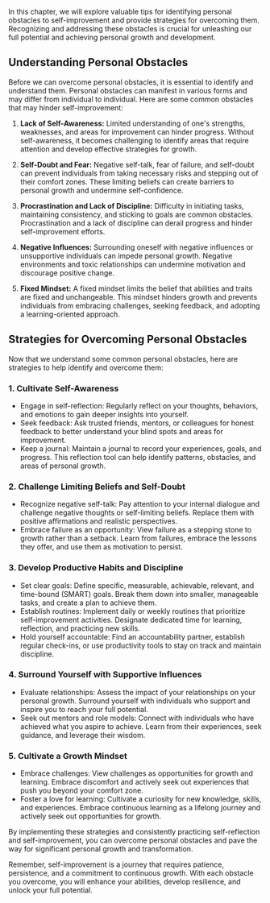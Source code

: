 
In this chapter, we will explore valuable tips for identifying personal obstacles to self-improvement and provide strategies for overcoming them. Recognizing and addressing these obstacles is crucial for unleashing our full potential and achieving personal growth and development.

Understanding Personal Obstacles
--------------------------------

Before we can overcome personal obstacles, it is essential to identify and understand them. Personal obstacles can manifest in various forms and may differ from individual to individual. Here are some common obstacles that may hinder self-improvement:

1. **Lack of Self-Awareness:** Limited understanding of one's strengths, weaknesses, and areas for improvement can hinder progress. Without self-awareness, it becomes challenging to identify areas that require attention and develop effective strategies for growth.

2. **Self-Doubt and Fear:** Negative self-talk, fear of failure, and self-doubt can prevent individuals from taking necessary risks and stepping out of their comfort zones. These limiting beliefs can create barriers to personal growth and undermine self-confidence.

3. **Procrastination and Lack of Discipline:** Difficulty in initiating tasks, maintaining consistency, and sticking to goals are common obstacles. Procrastination and a lack of discipline can derail progress and hinder self-improvement efforts.

4. **Negative Influences:** Surrounding oneself with negative influences or unsupportive individuals can impede personal growth. Negative environments and toxic relationships can undermine motivation and discourage positive change.

5. **Fixed Mindset:** A fixed mindset limits the belief that abilities and traits are fixed and unchangeable. This mindset hinders growth and prevents individuals from embracing challenges, seeking feedback, and adopting a learning-oriented approach.

Strategies for Overcoming Personal Obstacles
--------------------------------------------

Now that we understand some common personal obstacles, here are strategies to help identify and overcome them:

### 1. Cultivate Self-Awareness

* Engage in self-reflection: Regularly reflect on your thoughts, behaviors, and emotions to gain deeper insights into yourself.
* Seek feedback: Ask trusted friends, mentors, or colleagues for honest feedback to better understand your blind spots and areas for improvement.
* Keep a journal: Maintain a journal to record your experiences, goals, and progress. This reflection tool can help identify patterns, obstacles, and areas of personal growth.

### 2. Challenge Limiting Beliefs and Self-Doubt

* Recognize negative self-talk: Pay attention to your internal dialogue and challenge negative thoughts or self-limiting beliefs. Replace them with positive affirmations and realistic perspectives.
* Embrace failure as an opportunity: View failure as a stepping stone to growth rather than a setback. Learn from failures, embrace the lessons they offer, and use them as motivation to persist.

### 3. Develop Productive Habits and Discipline

* Set clear goals: Define specific, measurable, achievable, relevant, and time-bound (SMART) goals. Break them down into smaller, manageable tasks, and create a plan to achieve them.
* Establish routines: Implement daily or weekly routines that prioritize self-improvement activities. Designate dedicated time for learning, reflection, and practicing new skills.
* Hold yourself accountable: Find an accountability partner, establish regular check-ins, or use productivity tools to stay on track and maintain discipline.

### 4. Surround Yourself with Supportive Influences

* Evaluate relationships: Assess the impact of your relationships on your personal growth. Surround yourself with individuals who support and inspire you to reach your full potential.
* Seek out mentors and role models: Connect with individuals who have achieved what you aspire to achieve. Learn from their experiences, seek guidance, and leverage their wisdom.

### 5. Cultivate a Growth Mindset

* Embrace challenges: View challenges as opportunities for growth and learning. Embrace discomfort and actively seek out experiences that push you beyond your comfort zone.
* Foster a love for learning: Cultivate a curiosity for new knowledge, skills, and experiences. Embrace continuous learning as a lifelong journey and actively seek out opportunities for growth.

By implementing these strategies and consistently practicing self-reflection and self-improvement, you can overcome personal obstacles and pave the way for significant personal growth and transformation.

Remember, self-improvement is a journey that requires patience, persistence, and a commitment to continuous growth. With each obstacle you overcome, you will enhance your abilities, develop resilience, and unlock your full potential.
